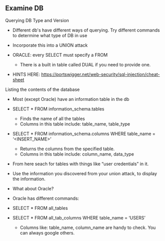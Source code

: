 ## Examine DB
Querying DB Type and Version
* Different db's have different ways of querying. Try different commands to determine what type of DB in use

* Incorporate this into a UNION attack
* ORACLE: every SELECT must specify a FROM
   	* There is a built in table called DUAL if you need to provide one.
* HINTS HERE: https://portswigger.net/web-security/sql-injection/cheat-sheet

Listing the contents of the database
* Most (except Oracle) have an information table in the db
* SELECT * FROM information_schema.tables
   	* Finds the name of all the tables
   	* Columns in this table include: table_name, table_type
* SELECT * FROM information_schema.columns WHERE table_name = ‘<INSERT_NAME>’
   	* Returns the columns from the specified table.
   	* Columns in this table include: column_name, data_type
* From here seach for tables with things like “user credentials” in it.
* Use the information you discovered from your union attack, to display the information.

* What about Oracle?
* Oracle has different commands:
* SELECT * FROM all_tables
* SELECT * FROM all_tab_columns WHERE table_name = ‘USERS’
   	* Columns like: table_name, column_name are handy to check. You can always google others.

